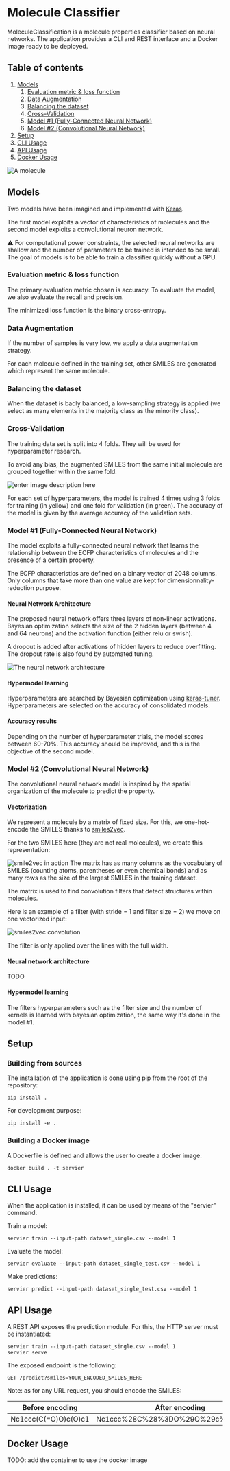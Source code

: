 # Molecule Classifier

MoleculeClassification is a molecule properties classifier based on neural networks. The application provides a CLI and REST interface and a Docker image ready to be deployed.

## Table of contents
1. [Models](#models)
    1. [Evaluation metric & loss function](#evaluation-metric--loss-function)
    2. [Data Augmentation](#data-augmentation)
    1. [Balancing the dataset](#balancing-the-dataset)
    1. [Cross-Validation](#cross-validation)
    1. [Model #1 (Fully-Connected Neural Network)](#model-1-fully-connected-neural-network)
    1. [Model #2 (Convolutional Neural Network)](#model-2-convolutional-neural-network)
3. [Setup](#setup)
4. [CLI Usage](#cli-usage)
5. [API Usage](#api-usage)
5. [Docker Usage](#docker-usage)

![A molecule](https://www.pnglib.com/wp-content/uploads/2020/01/molecule_5e19a406b2242.png)
## Models

Two models have been imagined and implemented with [Keras](https://keras.io/).

The first model exploits a vector of characteristics of molecules and the second model exploits a convolutional neuron network.

⚠️ For computational power constraints, the selected neural networks are shallow and the number of parameters to be trained is intended to be small. The goal of models is to be able to train a classifier quickly without a GPU.

### Evaluation metric & loss function

The primary evaluation metric chosen is accuracy. To evaluate the model, we also evaluate the recall and precision. 

The minimized loss function is the binary cross-entropy.

### Data Augmentation

If the number of samples is very low, we apply a data augmentation strategy. 

For each molecule defined in the training set, other SMILES are generated which represent the same molecule.

### Balancing the dataset

When the dataset is badly balanced, a low-sampling strategy is applied (we select as many elements in the majority class as the minority class).

### Cross-Validation

The training data set is split into 4 folds. They will be used for hyperparameter research.

To avoid any bias, the augmented SMILES from the same initial molecule are grouped together within the same fold.

![enter image description here](https://i.ibb.co/RQ5b44y/Untitled-Diagram-drawio-2.png)

For each set of hyperparameters, the model is trained 4 times using 3 folds for training (in yellow) and one fold for validation (in green). The accuracy of the model is given by the average accuracy of the validation sets.

### Model #1 (Fully-Connected Neural Network)

The model exploits a fully-connected neural network that learns the relationship between the ECFP characteristics of molecules and the presence of a certain property.

The ECFP characteristics are defined on a binary vector of 2048 columns. Only columns that take more than one value are kept for dimensionnality-reduction purpose.

#### Neural Network Architecture

The proposed neural network offers three layers of non-linear activations. Bayesian optimization selects the size of the 2 hidden layers (between 4 and 64 neurons) and the activation function (either relu or swish).

A dropout is added after activations of hidden layers to reduce overfitting. The dropout rate is also found by automated tuning.

![The neural network architecture](https://i.ibb.co/YDKQq1j/Untitled-Diagram-drawio-6.png)

#### Hypermodel learning

Hyperparameters are searched by Bayesian optimization using [keras-tuner](https://www.tensorflow.org/tutorials/keras/keras_tuner). Hyperparameters are selected on the accuracy of consolidated models.

#### Accuracy results

Depending on the number of hyperparameter trials, the model scores between 60-70%. This accuracy should be improved, and this is the objective of the second model.

### Model #2 (Convolutional Neural Network)

The convolutional neural network model is inspired by the spatial organization of the molecule to predict the property. 

#### Vectorization 

We represent a molecule by a matrix of fixed size. For this, we one-hot-encode the SMILES thanks to [smiles2vec](https://arxiv.org/abs/1712.02034). 

For the two SMILES here (they are not real molecules), we create this representation:

![smile2vec in action](https://i.ibb.co/d2Z2XsN/Untitled-Diagram-drawio-3.png)
The matrix has as many columns as the vocabulary of SMILES (counting atoms, parentheses or even chemical bonds) and as many rows as the size of the largest SMILES in the training dataset. 

The matrix is used to find convolution filters that detect structures within molecules.

Here is an example of a filter (with stride = 1 and filter size = 2) we move on one vectorized input:

![smiles2vec convolution](https://i.ibb.co/tpHGLgq/Untitled-Diagram-drawio-4.png)

The filter is only applied over the lines with the full width.

#### Neural network architecture

TODO

#### Hypermodel learning

The filters hyperparameters such as the filter size and the number of kernels is learned with bayesian optimization, the same way it's done in the model #1.


## Setup

### Building from sources

The installation of the application is done using pip from the root of the repository:

    pip install .

For development purpose:

    pip install -e .

### Building a Docker image

A Dockerfile is defined and allows the user to create a docker image:

    docker build . -t servier

## CLI Usage

When the application is installed, it can be used by means of the "servier" command.

Train a model:

    servier train --input-path dataset_single.csv --model 1

Evaluate the model:

    servier evaluate --input-path dataset_single_test.csv --model 1

Make predictions:

    servier predict --input-path dataset_single_test.csv --model 1

## API Usage

A REST API exposes the prediction module. For this, the HTTP server must be instantiated:

    servier train --input-path dataset_single.csv --model 1
    servier serve
 
The exposed endpoint is the following:

    GET /predict?smiles=YOUR_ENCODED_SMILES_HERE

Note: as for any URL request, you should encode the SMILES:

| Before encoding | After encoding  |
|--|--|
| Nc1ccc(C(=O)O)c(O)c1 | Nc1ccc%28C%28%3DO%29O%29c%28O%29c1 |

## Docker Usage

TODO: add the container to use the docker image